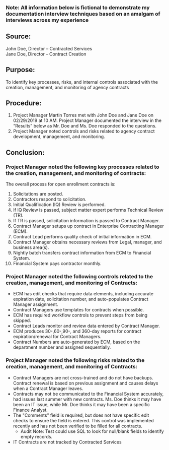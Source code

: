 ### Note: All information below is fictional to demonstrate my documentation interview techniques based on an amalgam of interviews across my experience ###

## Source: ##
John Doe, Director – Contracted Services  
Jane Doe, Director – Contract Creation
## Purpose: ##
To identify key processes, risks, and internal controls associated with the creation, management, and monitoring of agency contracts
## Procedure: ##
1. Project Manager Martin Torres met with John Doe and Jane Doe on 02/29/2019 at 10 AM. Project Manager documented the interview in the “Results” below as Mr. Doe and Ms. Doe responded to the questions.
2. Project Manager noted controls and risks related to agency contract development, management, and monitoring.
## Conclusion: ##
### Project Manager noted the following key processes related to the creation, management, and monitoring of contracts: ###
The overall process for open enrollment contracts is:
1. Solicitations are posted.
2. Contractors respond to solicitation.
3. Initial Qualification (IQ) Review is performed.
4. If IQ Review is passed, subject matter expert performs Technical Review (TR).
5. If TR is passed, solicitation information is passed to Contract Manager.
6. Contract Manager setups up contract in Enterprise Contracting Manager (ECM).
7. Contract Lead performs quality check of initial information in ECM.
8. Contract Manager obtains necessary reviews from Legal, manager, and business area(s).
9. Nightly batch transfers contract information from ECM to Financial System.
10. Financial System pays contractor monthly.
	
### Project Manager noted the following controls related to the creation, management, and monitoring of Contracts: ###
- ECM has edit checks that require data elements, including accurate expiration date, solicitation number, and auto-populates Contract Manager assignment.
- Contract Managers use templates for contracts when possible.
- ECM has required workflow controls to prevent steps from being skipped.
- Contract Leads monitor and review data entered by Contract Manager.
- ECM produces 30-,60-,90-, and 360-day reports for contract expiration/renewal for Contract Managers.
- Contract Numbers are auto-generated by ECM, based on the department number and assigned sequentially.

### Project Manager noted the following risks related to the creation, management, and monitoring of Contracts: ###
- Contract Managers are not cross-trained and do not have backups. Contract renewal is based on previous assignment and causes delays when a Contract Manager leaves.
- Contracts may not be communicated to the Financial System accurately, had issues last summer with new contracts. Ms. Doe thinks it may have been an IT issue, while Mr. Doe thinks it may have been a specific Finance Analyst.
- The "Comments" field is required, but does not have specific edit checks to ensure the field is entered. This control was implemented recently and has not been verified to be filled for all contracts.
  - Audit Note: Test could use SQL to look for null/blank fields to identify empty records.
- IT Contracts are not tracked by Contracted Services
